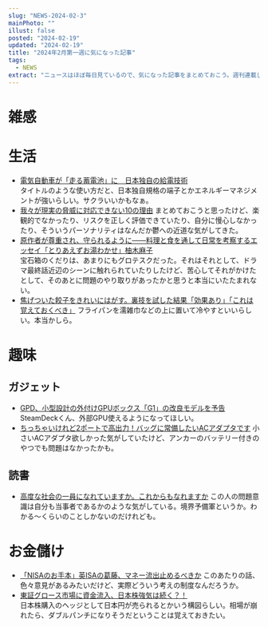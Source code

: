 ```yaml
---
slug: "NEWS-2024-02-3"
mainPhoto: ""
illust: false
posted: "2024-02-19"
updated: "2024-02-19"
title: "2024年2月第一週に気になった記事"
tags:
  - NEWS
extract: "ニュースはほぼ毎日見ているので、気になった記事をまとめておこう。週刊連載したい。"
---
```


# 雑感


# 生活

- [電気自動車が「走る蓄電池」に　日本独自の給電技術](https://www.nikkei.com/article/DGXZQOUC151WE0V10C24A2000000/)  
  タイトルのような使い方だと、日本独自規格の端子とかエネルギーマネジメントが強いらしい。サクラいいかもなぁ。
- [我々が現実の脅威に対応できない10の理由](https://karapaia.com/archives/52329551.html) 
  まとめておこうと思ったけど、楽観的でなかったり、リスクを正しく評価できていたり、自分に慢心しなかったり、そういうパーソナリティはなんだか鬱への近道な気がしてきた。
- [原作者が尊重され、守られるように――料理と食を通して日常を考察するエッセイ「とりあえずお湯わかせ」柚木麻子](https://nhkbook-hiraku.com/n/n8ac7a0c484f6)  
  宝石箱のくだりは、あまりにもグロテスクだった。それはそれとして、ドラマ最終話近辺のシーンに触れられていたりしたけど、苦心してそれがかけたとして、そのあとに問題のやり取りがあったかと思うと本当にいたたまれない。
- [焦げついた餃子をきれいにはがす。裏技を試した結果「効果あり」「これは覚えておくべき」](https://macaro-ni.jp/144512) 
  フライパンを濡雑巾などの上に置いて冷やすといいらしい。本当かしら。


# 趣味

## ガジェット

- [GPD、小型設計の外付けGPUボックス「G1」の改良モデルを予告](https://www.itmedia.co.jp/pcuser/articles/2402/19/news134.html)  
  SteamDeckくん、外部GPU使えるようになってほしい。
- [ちっちゃいけれど2ポートで高出力！バッグに常備したいACアダプタです](https://www.goodspress.jp/news/585379/) 
  小さいACアダプタ欲しかった気がしていたけど、アンカーのバッテリー付きのやつでも問題はなかったかも。

## 読書

- [高度な社会の一員になれていますか。これからもなれますか](https://p-shirokuma.hatenadiary.com/entry/20240219/1708344000) 
  この人の問題意識は自分も当事者であるかのような気がしている。境界予備軍というか。わかる〜くらいのことしかないのだけれども。

# お金儲け

- [「NISAのお手本」英ISAの葛藤、マネー流出止めるべきか](https://www.nikkei.com/article/DGXZQOUB298KM0Z20C24A1000000/) 
  このあたりの話、色々意見があるみたいだけど、実際どういう考えの制度なんだろうか。
- [東証グロース市場に資金流入、日本株強気は続く？！](http://hiroko.yutaka-shoji.co.jp/2024/02/blog-post_20.html)  
  日本株購入のヘッジとして日本円が売られるとかいう構図らしい。相場が崩れたら、ダブルパンチになりそうだということは覚えておきたい。
